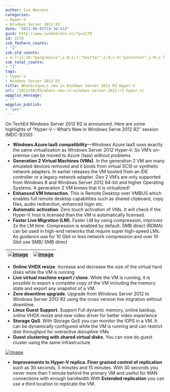 ```yaml
---
author: Ivo Beerens
categories:
- Hyper-V
- Windows Server 2012 R2
date: "2013-06-05T19:30:41Z"
guid: http://www.ivobeerens.nl/?p=2278
id: 2278
ssb_fbshare_counts:
- "1"
ssb_old_counts:
- a:7:{s:10:"googleplus";i:0;s:7:"twitter";i:0;s:9:"pinterest";i:0;s:7:"fbshare";i:1;s:8:"linkedin";i:0;s:6:"reddit";i:0;s:6:"tumblr";i:0;}
ssb_total_counts:
- "1"
tags:
- hyper-v
- Windows Server 2012 R2
title: What&rsquo;s new in Windows Server 2012 R2 Hyper-V
url: /2013/06/05/whats-new-in-windows-server-2012-r2-hyper-v/
wpgplus_message:
- ""
wpgplus_publish:
- "yes"
---
```


On TechEd Windows Server 2012 R2 is announced. Here are some highlights of “Hyper-V – What’s New in Windows Serve 2012 R2” session (MDC-B330):

- **Windows Azure IaaS compatibility**—Windows Azure IaaS uses exactly the same virtualization as Windows Server 2012 Hyper-V. So VM’s on-premise can be moved to Azure (Iaas) without problems
- **Generation 2 Virtual Machines (VMs).** In the generation 2 VM are many emulated devices removed and it boots from virtual SCSI or synthetic network adapters. In earlier releases the VM booted from an IDE controller or a legacy network adapter. Gen 2 VM’s are only supported from Windows 8 and Windows Server 2012 64-bit and higher Operating Systems. A generation 2 VM knows that it is virtualized!
- **Enhanced VM Interaction**. This is Remote Desktop over VMBUS which enables full remote desktop capabilities such as shared clipboard, copy files, audio redirection, enhanced login etc.
- **Automatic activation**. Zero touch activation of VMs. It will check if the Hyper-V host is licensed than the VM is automatically licensed.
- **Faster Live Migration (LM).** Faster LM by using compression, improves 2x the LM time. Compression is enabled by default. SMB direct (RDMA) can be used in high-end networks that require super high-speed LMs. As guidance use for 10 Gbit or less network compression and over 10 Gbit use SMB/ SMB direct

| [![image](http://localhost/wp-content/uploads/2013/06/image_thumb.png "image")](http://localhost/wp-content/uploads/2013/06/image.png) | [![image](http://localhost/wp-content/uploads/2013/06/image_thumb1.png "image")](http://localhost/wp-content/uploads/2013/06/image1.png) |
|---|---|

- **Online VHDX resize**. Increase and decrease the size of the virtual hard disks while the VM is running
- **Live virtual machine export / clone**. While the VM is running, it is possible to export a complete copy of the VM including the memory state and export any snapshot of a VM.
- **Zero downtime upgrade**. Upgrade from Windows Server 2012 to Windows Server 2012 R2 using the cross version live migration without downtime.
- **Linux Guest Support**. Support Full dynamic memory, online backup, online VHDX resize and new video driver for better video experience
- **Storage QoS**. With Storage QoS you can monitor the IOPS in a VM. It can be dynamically configured while the VM is running and can restrict disk throughput for overactive disruptive VMs
- **Guest clustering with shared virtual disks**. You can now do guest cluster using the same infrastructure

[![image](http://localhost/wp-content/uploads/2013/06/image_thumb2.png "image")](http://localhost/wp-content/uploads/2013/06/image2.png)

- **Improvements to Hyper-V replica. Finer grained control of replication** such as 30 seconds, 5 minutes and 15 minutes. With 30 seconds you never more than 1 minute behind the primary VM and useful for WAN connections with enough bandwidth.With **Extended replication** you can use a third location to replicate the VM.
